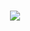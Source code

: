 <h1 align="center">
  <img
    src="https://readme-typing-svg.herokuapp.com?font=Lemon&pause=1000&center=true&random=false&width=435&lines=Hi%2C+This+is+Shaurya+Kushwah;Student+%7C+AI+%26+Data+Science"
  />
</h1>
